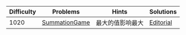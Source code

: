 | Difficulty | Problems | Hints | Solutions |
|------------|------------|-----------|-----------|
| 1020 | [SummationGame](https://codeforces.com/contest/1920/problem/B) | 最大的值影响最大 | [Editorial](https://github.com/aboutliu/Daily_Problem/blob/main/2025/03/26/solution/SummationGame.md) |
